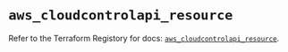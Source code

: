 # `aws_cloudcontrolapi_resource`

Refer to the Terraform Registory for docs: [`aws_cloudcontrolapi_resource`](https://registry.terraform.io/providers/hashicorp/aws/5.23.0/docs/resources/cloudcontrolapi_resource).
